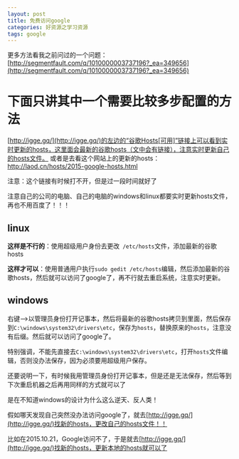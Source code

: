 ```yaml
---
layout: post
title: 免费访问google
categories: 好资源之学习资源
tags: google
---
```



更多方法看我之前问过的一个问题：[http://segmentfault.com/q/1010000003737196?_ea=349656](http://segmentfault.com/q/1010000003737196?_ea=349656)

下面只讲其中一个需要比较多步配置的方法
======================

[http://igge.gq/](http://igge.gq/)的左边的“谷歌Hosts[可用]”链接上可以看到实时更新的hosts，这里面会最新的谷歌hosts（文中会有链接），注意实时更新自己的hosts文件。
或者是去看这个网站上的更新的hosts：http://laod.cn/hosts/2015-google-hosts.html

注意：这个链接有时候打不开，但是过一段时间就好了

注意自己的公司的电脑、自己的电脑的windows和linux都要实时更新hosts文件，再也不用百度了！！！

linux
--------

**这样是不行的**：使用超级用户身份去更改` /etc/hosts`文件，添加最新的谷歌hosts

**这样才可以**：使用普通用户执行`sudo gedit /etc/hosts`编辑，然后添加最新的谷歌hosts，然后就可以访问了google了，再不行就去重启系统，注意实时更新。

windows
--------

右键-->以管理员身份打开记事本，然后将最新的谷歌hosts拷贝到里面，然后保存到`C:\windows\system32\drivers\etc`，保存为`hosts`，替换原来的`hosts`，注意没有后缀。然后就可以访问了google了。

特别强调，不能先直接去`C:\windows\system32\drivers\etc`，打开`hosts`文件编辑，否则没办法保存，因为必须要用超级用户保存。

还要说明一下，有时候我用管理员身份打开记事本，但是还是无法保存，然后等到下次重启机器之后再用同样的方式就可以了

是在不知道windows的设计为什么这么逆天、反人类！

假如哪天发现自己突然没办法访问google了，就去[http://igge.gq/](http://igge.gq/)找新的hosts，更改自己的hosts文件！！

比如在2015.10.21，Google访问不了，于是就去[http://igge.gq/](http://igge.gq/)找新的hosts，更新本地的hosts就可以了